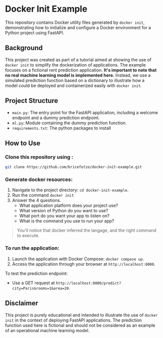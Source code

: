 # Docker Init Example

This repository contains Docker utility files generated by `docker init`, demonstrating how to initialize and configure a Docker environment for a Python project using FastAPI.

## Background

This project was created as part of a tutorial aimed at showing the use of `docker init` to simplify the dockerization of applications. The example focuses on a fictional rent prediction application. **It's important to note that no real machine learning model is implemented here.** Instead, we use a simulated prediction function based on a dictionary to illustrate how a model could be deployed and containerized easily with `docker init`.

## Project Structure

- `main.py`: The entry point for the FastAPI application, including a welcome endpoint and a dummy prediction endpoint.
- `ml.py`: Module containing the dummy prediction function.
- `requirements.txt`: The python packages to install

## How to Use
### Clone this repository using : 
```bash
git clone https://github.com/bricefotzo/docker-init-example.git
```

### Generate docker resources:
1. Navigate to the project directory: `cd docker-init-example`.
2. Run the command `docker init`
3. Answer the 4 questions. 
    - What application platform does your project use?   
    - What version of Python do you want to use?
    - What port do you want your app to listen on?
    - What is the command you use to run your app?
>You'll notice that docker inferred the langage, and the right command to execute.

### To run the application:

1. Launch the application with Docker Compose: `docker compose up`.
2. Access the application through your browser at `http://localhost:8000`.

To test the prediction endpoint:

- Use a GET request at `http://localhost:8000/predict?city=Paris&rooms=1&area=20`.

## Disclaimer

This project is purely educational and intended to illustrate the use of `docker init` in the context of deploying FastAPI applications. The prediction function used here is fictional and should not be considered as an example of an operational machine learning model.

